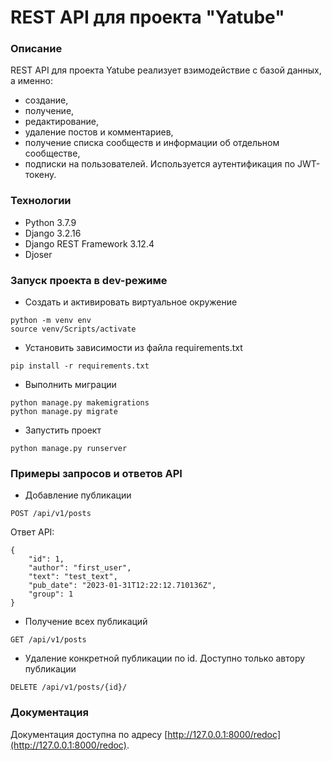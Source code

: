 # REST API для проекта "Yatube"

### Описание
REST API для проекта Yatube реализует взимодействие с базой данных, а именно:
- создание, 
- получение, 
- редактирование, 
- удаление постов и комментариев, 
- получение списка сообществ и информации об отдельном сообществе, 
- подписки на пользователей. 
Используется аутентификация по JWT-токену.

### Технологии
- Python 3.7.9
- Django 3.2.16 
- Django REST Framework 3.12.4
- Djoser  

### Запуск проекта в dev-режиме

- Cоздать и активировать виртуальное окружение
```
python -m venv env
source venv/Scripts/activate
```

- Установить зависимости из файла requirements.txt
```
pip install -r requirements.txt
```

- Выполнить миграции
```
python manage.py makemigrations
python manage.py migrate
```

- Запустить проект
```
python manage.py runserver
```

### Примеры запросов и ответов API
- Добавление публикации
```
POST /api/v1/posts
```
Ответ API:
```
{
    "id": 1,
    "author": "first_user",
    "text": "test_text",
    "pub_date": "2023-01-31T12:22:12.710136Z",
    "group": 1
}
```
- Получение всех публикаций
```
GET /api/v1/posts
```
- Удаление конкретной публикации по id. Доступно только автору публикации
```
DELETE /api/v1/posts/{id}/
```

### Документация
Документация доступна по адресу [http://127.0.0.1:8000/redoc](http://127.0.0.1:8000/redoc).
